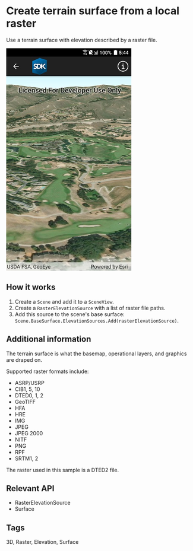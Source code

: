 # Create terrain surface from a local raster

Use a terrain surface with elevation described by a raster file.

![screenshot](CreateTerrainSurfaceFromRaster.jpg)

## How it works

1. Create a `Scene` and add it to a `SceneView`.
2. Create a `RasterElevationSource` with a list of raster file paths.
3. Add this source to the scene's base surface: `Scene.BaseSurface.ElevationSources.Add(rasterElevationSource)`.

## Additional information

The terrain surface is what the basemap, operational layers, and graphics are draped on. 

Supported raster formats include:

* ASRP/USRP
* CIB1, 5, 10
* DTED0, 1, 2
* GeoTIFF
* HFA
* HRE
* IMG
* JPEG
* JPEG 2000
* NITF
* PNG
* RPF
* SRTM1, 2

The raster used in this sample is a DTED2 file.

## Relevant API

* RasterElevationSource
* Surface

## Tags

3D, Raster, Elevation, Surface
